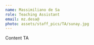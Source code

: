 ```yaml
---
name: Massimiliano de Sa
role: Teaching Assistant
email: mz.desa@
photo: assets/staff_pics/TA/sunay.jpg
---
```


Content TA